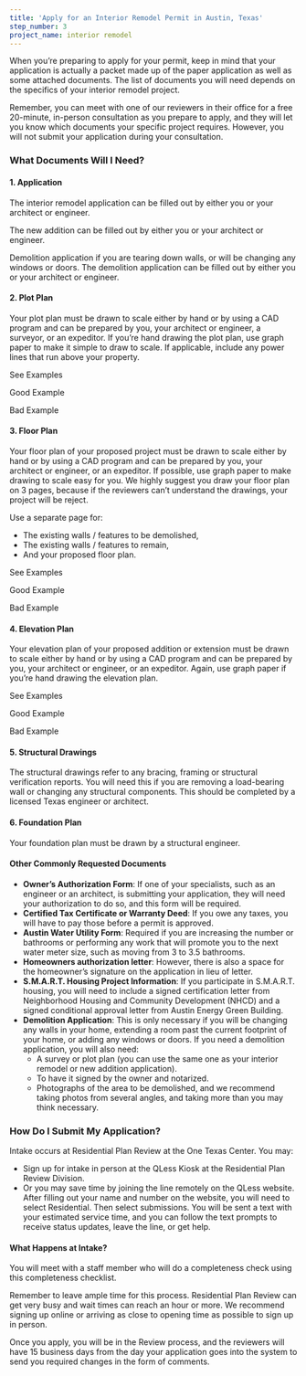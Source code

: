 ```yaml
---
title: 'Apply for an Interior Remodel Permit in Austin, Texas'
step_number: 3
project_name: interior remodel
---
```



When you’re preparing to apply for your permit, keep in mind that your application is actually a packet made up of the paper application as well as some attached documents. The list of documents you will need depends on the specifics of your interior remodel project.

Remember, you can meet with one of our reviewers in their office for a free 20-minute, in-person consultation as you prepare to apply, and they will let you know which documents your specific project requires. However, you will not submit your application during your consultation.

### What Documents Will I Need?

#### 1. Application

The interior remodel application can be filled out by either you or your architect or engineer.

The new addition can be filled out by either you or your architect or engineer.

Demolition application if you are tearing down walls, or will be changing any windows or doors. The demolition application can be filled out by either you or your architect or engineer.

#### 2. Plot Plan

Your plot plan must be drawn to scale either by hand or by using a CAD program and can be prepared by you, your architect or engineer, a surveyor, or an expeditor. If you’re hand drawing the plot plan, use graph paper to make it simple to draw to scale. If applicable, include any power lines that run above your property.

See Examples

Good Example

Bad Example

#### 3. Floor Plan

Your floor plan of your proposed project must be drawn to scale either by hand or by using a CAD program and can be prepared by you, your architect or engineer, or an expeditor. If possible, use graph paper to make drawing to scale easy for you. We highly suggest you draw your floor plan on 3 pages, because if the reviewers can’t understand the drawings, your project will be reject.

Use a separate page for:

* The existing walls / features to be demolished,
* The existing walls / features to remain,
* And your proposed floor plan.

See Examples

Good Example

Bad Example

#### 4. Elevation Plan

Your elevation plan of your proposed addition or extension must be drawn to scale either by hand or by using a CAD program and can be prepared by you, your architect or engineer, or an expeditor. Again, use graph paper if you’re hand drawing the elevation plan.

See Examples

Good Example

Bad Example

#### 5. Structural Drawings

The structural drawings refer to any bracing, framing or structural verification reports. You will need this if you are removing a load-bearing wall or changing any structural components. This should be completed by a licensed Texas engineer or architect.

#### 6. Foundation Plan

Your foundation plan must be drawn by a structural engineer.

#### Other Commonly Requested Documents

* **Owner’s Authorization Form**: If one of your specialists, such as an engineer or an architect, is submitting your application, they will need your authorization to do so, and this form will be required.
* **Certified Tax Certificate or Warranty Deed**: If you owe any taxes, you will have to pay those before a permit is approved.
* **Austin Water Utility Form**: Required if you are increasing the number or bathrooms or performing any work that will promote you to the next water meter size, such as moving from 3 to 3.5 bathrooms.
* **Homeowners authorization letter**: However, there is also a space for the homeowner’s signature on the application in lieu of letter.
* **S.M.A.R.T. Housing Project Information**: If you participate in S.M.A.R.T. housing, you will need to include a signed certification letter from Neighborhood Housing and Community Development (NHCD) and a signed conditional approval letter from Austin Energy Green Building.
* **Demolition Application**: This is only necessary if you will be changing any walls in your home, extending a room past the current footprint of your home, or adding any windows or doors. If you need a demolition application, you will also need:
  * A survey or plot plan (you can use the same one as your interior remodel or new addition application).
  * To have it signed by the owner and notarized.
  * Photographs of the area to be demolished, and we recommend taking photos from several angles, and taking more than you may think necessary.

### How Do I Submit My Application?

Intake occurs at Residential Plan Review at the One Texas Center. You may:

* Sign up for intake in person at the QLess Kiosk at the Residential Plan Review Division.
* Or you may save time by joining the line remotely on the QLess website. After filling out your name and number on the website, you will need to select Residential. Then select submissions. You will be sent a text with your estimated service time, and you can follow the text prompts to receive status updates, leave the line, or get help.

#### What Happens at Intake?

You will meet with a staff member who will do a completeness check using this completeness checklist.

Remember to leave ample time for this process. Residential Plan Review can get very busy and wait times can reach an hour or more. We recommend signing up online or arriving as close to opening time as possible to sign up in person.

Once you apply, you will be in the Review process, and the reviewers will have 15 business days from the day your application goes into the system to send you required changes in the form of comments.